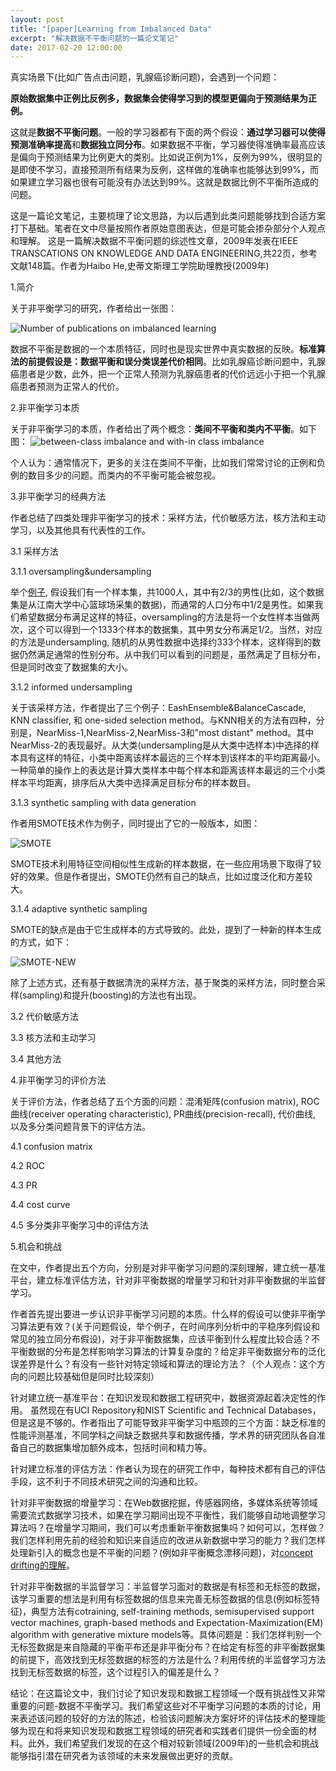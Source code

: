 ```yaml
---
layout: post
title: "[paper]Learning from Imbalanced Data"
excerpt: "解决数据不平衡问题的一篇论文笔记"
date: 2017-02-20 12:00:00
---
```


真实场景下(比如广告点击问题，乳腺癌诊断问题)，会遇到一个问题：

**原始数据集中正例比反例多，数据集会使得学习到的模型更偏向于预测结果为正例。**

这就是**数据不平衡问题**。一般的学习器都有下面的两个假设：**通过学习器可以使得预测准确率提高**和**数据独立同分布**。如果数据不平衡，学习器使得准确率最高应该是偏向于预测结果为比例更大的类别。比如说正例为1%，反例为99%，很明显的是即使不学习，直接预测所有结果为反例，这样做的准确率也能够达到99%，而如果建立学习器也很有可能没有办法达到99%。这就是数据比例不平衡所造成的问题。

这是一篇论文笔记，主要梳理了论文思路，为以后遇到此类问题能够找到合适方案打下基础。笔者在文中尽量按照作者原始意图表达，但是可能会掺杂部分个人观点和理解。
这是一篇解决数据不平衡问题的综述性文章，2009年发表在IEEE TRANSCATIONS ON KNOWLEDGE AND DATA ENGINEERING,共22页，参考文献148篇。作者为Haibo He,史蒂文斯理工学院助理教授(2009年)

1.简介

关于非平衡学习的研究，作者给出一张图：

![Number of publications on imbalanced learning](http://wx1.sinaimg.cn/mw690/aba7d18bgy1fd2mq525u6j20fd09eq3i.jpg)

数据不平衡是数据的一个本质特征，同时也是现实世界中真实数据的反映。**标准算法的前提假设是：数据平衡和误分类误差代价相同**。比如乳腺癌诊断问题中，乳腺癌患者是少数，此外，把一个正常人预测为乳腺癌患者的代价远远小于把一个乳腺癌患者预测为正常人的代价。

2.非平衡学习本质

关于非平衡学习的本质，作者给出了两个概念：**类间不平衡和类内不平衡**。如下图：
![between-class imbalance and with-in class imbalance](http://wx4.sinaimg.cn/mw690/aba7d18bgy1fd2ndzos2oj20m10cf0wg.jpg)

个人认为：通常情况下，更多的关注在类间不平衡，比如我们常常讨论的正例和负例的数目多少的问题。而类内的不平衡可能会被忽视。

3.非平衡学习的经典方法

作者总结了四类处理非平衡学习的技术：采样方法，代价敏感方法，核方法和主动学习，以及其他具有代表性的工作。

3.1 采样方法

3.1.1 oversampling&undersampling

举个[例子](https://en.wikipedia.org/wiki/Oversampling_and_undersampling_in_data_analysis), 假设我们有一个样本集，共1000人，其中有2/3的男性(比如，这个数据集是从江南大学中心篮球场采集的数据)，而通常的人口分布中1/2是男性。如果我们希望数据分布满足这样的特征，oversampling的方法是将一个女性样本当做两次，这个可以得到一个1333个样本的数据集，其中男女分布满足1/2。当然，对应的方法是undersampling, 随机的从男性数据中选择约333个样本，这样得到的数据仍然满足通常的性别分布。从中我们可以看到的问题是，虽然满足了目标分布，但是同时改变了数据集的大小。

3.1.2 informed undersampling

关于该采样方法，作者提出了三个例子：EashEnsemble&BalanceCascade, KNN classifier, 和 one-sided selection method。与KNN相关的方法有四种，分别是，NearMiss-1,NearMiss-2,NearMiss-3和"most distant" method。其中NearMiss-2的表现最好。从大类(undersampling是从大类中选样本)中选择的样本具有这样的特征，小类中距离该样本最远的三个样本到该样本的平均距离最小。一种简单的操作上的表达是计算大类样本中每个样本和距离该样本最远的三个小类样本平均距离，排序后从大类中选择满足目标分布的样本数目。

3.1.3 synthetic sampling with data generation

作者用SMOTE技术作为例子，同时提出了它的一般版本，如图：

![SMOTE](http://wx2.sinaimg.cn/mw690/aba7d18bgy1fd2pp84iulj20m70cljud.jpg)

SMOTE技术利用特征空间相似性生成新的样本数据，在一些应用场景下取得了较好的效果。但是作者提出，SMOTE仍然有自己的缺点，比如过度泛化和方差较大。

3.1.4 adaptive synthetic sampling

SMOTE的缺点是由于它生成样本的方式导致的。此处，提到了一种新的样本生成的方式，如下：

![SMOTE-NEW](http://wx2.sinaimg.cn/mw690/aba7d18bgy1fd2qau0lirj20lm0bdtbi.jpg)

除了上述方式，还有基于数据清洗的采样方法，基于聚类的采样方法，同时整合采样(sampling)和提升(boosting)的方法也有出现。

3.2 代价敏感方法

3.3 核方法和主动学习

3.4 其他方法

4.非平衡学习的评价方法

关于评价方法，作者总结了五个方面的问题：混淆矩阵(confusion matrix), ROC曲线(receiver operating characteristic), PR曲线(precision-recall), 代价曲线, 以及多分类问题背景下的评估方法。

4.1 confusion matrix

4.2 ROC

4.3 PR

4.4 cost curve

4.5 多分类非平衡学习中的评估方法

5.机会和挑战

在文中，作者提出五个方向，分别是对非平衡学习问题的深刻理解，建立统一基准平台，建立标准评估方法，针对非平衡数据的增量学习和针对非平衡数据的半监督学习。

作者首先提出要进一步认识非平衡学习问题的本质。什么样的假设可以使非平衡学习算法更有效？(关于问题假设，举个例子，在时间序列分析中的平稳序列假设和常见的独立同分布假设)，对于非平衡数据集，应该平衡到什么程度比较合适？不平衡数据的分布是怎样影响学习算法的计算复杂度的？给定非平衡数据分布的泛化误差界是什么？有没有一些针对特定领域和算法的理论方法？（个人观点：这个方向的问题比较基础但是同时比较深刻）

针对建立统一基准平台：在知识发现和数据工程研究中，数据资源起着决定性的作用。
虽然现在有UCI Repository和NIST Scientific and Technical Databases，但是这是不够的。作者指出了可能导致非平衡学习中瓶颈的三个方面：缺乏标准的性能评测基准，不同学科之间缺乏数据共享和数据传播，学术界的研究团队各自准备自己的数据集增加额外成本，包括时间和精力等。

针对建立标准的评估方法：作者认为现在的研究工作中，每种技术都有自己的评估手段，这不利于不同技术研究之间的沟通和比较。

针对非平衡数据的增量学习：在Web数据挖掘，传感器网络，多媒体系统等领域需要流式数据学习技术，如果在学习期间出现不平衡性，我们能够自动地调整学习算法吗？在增量学习期间，我们可以考虑重新平衡数据集吗？如何可以，怎样做？我们怎样利用先前的经验和知识来自适应的改进从新数据中学习的能力？我们怎样处理新引入的概念也是不平衡的问题？(例如非平衡概念漂移问题)，对[concept drifting的理解](https://en.wikipedia.org/wiki/Concept_drift)。

针对非平衡数据的半监督学习：半监督学习面对的数据是有标签和无标签的数据，该学习重要的想法是利用有标签数据的信息来完善无标签数据的信息(例如标签特征)，典型方法有cotraining, self-training methods, semisupervised support vector machines, graph-based methods and Expectation-Maximization(EM) algorithm with generative mixture models等。具体问题是：我们怎样判别一个无标签数据是来自隐藏的平衡平布还是非平衡分布？在给定有标签的非平衡数据集的前提下，高效找到无标签数据的标签的方法是什么？利用传统的半监督学习方法找到无标签数据的标签，这个过程引入的偏差是什么？

结论：在这篇论文中，我们讨论了知识发现和数据工程领域一个既有挑战性又非常重要的问题-数据不平衡学习。我们希望这些对不平衡学习问题的本质的讨论，用来表述该问题的较好的方法的陈述，检验该问题解决方案好坏的评估技术的整理能够为现在和将来知识发现和数据工程领域的研究者和实践者们提供一份全面的材料。此外，我们希望我们发现的在这个相对较新领域(2009年)的一些机会和挑战能够指引潜在研究者为该领域的未来发展做出更好的贡献。
